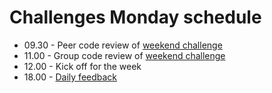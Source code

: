 # Challenges Monday schedule

- 09.30 - Peer code review of [weekend challenge](../../pills/learning_at_makers.md#weekend-challenges)
- 11.00 - Group code review of [weekend challenge](../../pills/learning_at_makers.md#weekend-challenges)
- 12.00 - Kick off for the week
- 18.00 - [Daily feedback](../../pills/learning_at_makers.md#daily-feedback)
